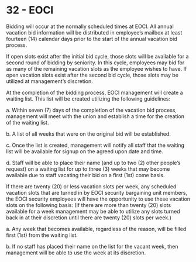 # 32 - EOCI

Bidding will occur at the normally scheduled times at EOCI. All annual vacation bid information will be distributed in employee’s mailbox at least fourteen \(14\) calendar days prior to the start of the annual vacation bid process.

If open slots exist after the initial bid cycle, those slots will be available for a second round of bidding by seniority. In this cycle, employees may bid for as many of the remaining vacation slots as the employee wishes to have. If open vacation slots exist after the second bid cycle, those slots may be utilized at management’s discretion.

At the completion of the bidding process, EOCI management will create a waiting list. This list will be created utilizing the following guidelines:

a. Within seven \(7\) days of the completion of the vacation bid process, management will meet with the union and establish a time for the creation of the waiting list.

b. A list of all weeks that were on the original bid will be established.

c. Once the list is created, management will notify all staff that the waiting list will be available for signup on the agreed upon date and time.

d. Staff will be able to place their name \(and up to two \(2\) other people’s request\) on a waiting list for up to three \(3\) weeks that may become available due to staff vacating their bid on a first \(1st\) come basis.

If there are twenty \(20\) or less vacation slots per week, any scheduled vacation slots that are turned in by EOCI security bargaining unit members, the EOCI security employees will have the opportunity to use these vacation slots on the following basis: \(If there are more than twenty \(20\) slots available for a week management may be able to utilize any slots turned back in at their discretion until there are twenty \(20\) slots per week.\)

a. Any week that becomes available, regardless of the reason, will be filled first \(1st\) from the waiting list.

b. If no staff has placed their name on the list for the vacant week, then management will be able to use the week at its discretion.

